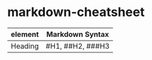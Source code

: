 # markdown-cheatsheet

| element | Markdown Syntax  |
| ------- | ---------------- |
| Heading | #H1, ##H2, ###H3 |
